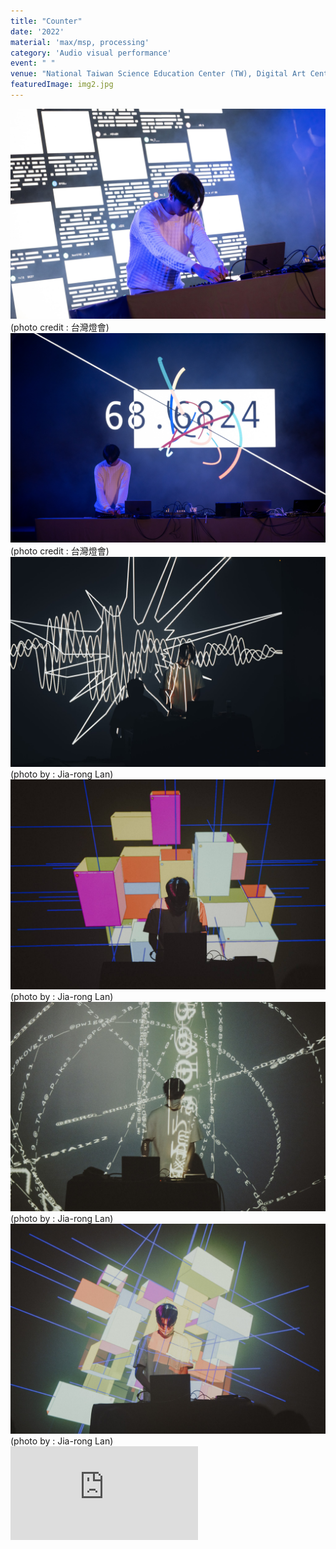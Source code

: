 ```yaml
---
title: "Counter"
date: '2022'
material: 'max/msp, processing'
category: 'Audio visual performance'
event: " "
venue: "National Taiwan Science Education Center (TW), Digital Art Center Taipei (TW)"
featuredImage: img2.jpg
---
```

  <div class="box">
      <div class="dscrptn">
      </div>
  </div>

  <div class="box">
      <div class="dscrptn">
      </div>
  </div>

  <div class="box">
      <img class="subimg" src="./img0.jpg">
      <div class="photocredit">(photo credit : 台灣燈會)</div>
  </div>
  <div class="box">
      <img class="subimg" src="./img1.jpg">
      <div class="photocredit">(photo credit : 台灣燈會)</div>
  </div>
  <div class="box">
      <img class="subimg" src="./img3.jpg">
      <div class="photocredit">(photo by : Jia-rong Lan)</div>
  </div>
  <div class="box">
      <img class="subimg" src="./img4.jpg"/>
      <div class="photocredit">(photo by : Jia-rong Lan)</div>
  </div>
  <div class="box">
      <img class="subimg" src="./img5.jpg"/>
      <div class="photocredit">(photo by : Jia-rong Lan)</div>
  </div>
  <div class="box">
      <img class="subimg" src="./img6.jpg"/>
      <div class="photocredit">(photo by : Jia-rong Lan)</div>
  </div>

  <div class="box"></div>

  <iframe title="vimeo-player" src="https://player.vimeo.com/video/782316437?h=f512619131" frameborder="0" allowfullscreen></iframe>


  <div class="box"></div>
